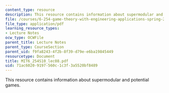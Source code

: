 ```yaml
---
content_type: resource
description: This resource contains information about supermodular and potential games.
file: /courses/6-254-game-theory-with-engineering-applications-spring-2010/71ac60209197560c1c3f3a5520bf8489_MIT6_254S10_lec08.pdf
file_type: application/pdf
learning_resource_types:
- Lecture Notes
ocw_type: OCWFile
parent_title: Lecture Notes
parent_type: CourseSection
parent_uid: f9fa8243-4f2b-8f39-d79e-e6ba19845449
resourcetype: Document
title: MIT6_254S10_lec08.pdf
uid: 71ac6020-9197-560c-1c3f-3a5520bf8489
---
```

This resource contains information about supermodular and potential games.

